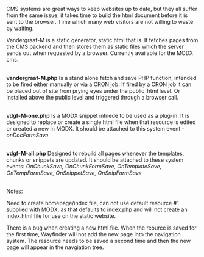 CMS systems are great ways to keep websites up to date, but they all suffer from the same issue, it takes time to build the html document before it is sent to the browser.  Time which many web visitors are not willing to waste by waiting.

Vandergraaf-M is a static generator, static html that is.  It fetches pages from the CMS backend and then stores them as static files which the server sends out when requested by a browser.  Currently available for the MODX cms.
&nbsp;<br>
&nbsp;<br>

**vandergraaf-M.php**
Is a stand alone fetch and save PHP function, intended to be fired either manually or via a CRON job.  If fired by a CRON job it can be placed out of site from prying eyes under the public_html level.  Or installed above the public level and triggered through a browser call.
&nbsp;<br>
&nbsp;<br>

**vdgf-M-one.php**
Is a MODX snippet intnede to be used as a plug-in.  It is designed to replace or create a single html file when that resource is edited or created a new in MODX.  It should be attached to this system event - *onDocFormSave*.
&nbsp;<br>
&nbsp;<br>

**vdgf-M-all.php**
Designed to rebuild all pages whenever the templates, chunks or snippets are updated.  It should be attached to these system events: *OnChunkSave, OnChunkFormSave, OnTemplateSave, OnTempFormSave, OnSnippetSave, OnSnipFormSave*
&nbsp;<br>
&nbsp;<br>

Notes:

Need to create homepage/index file, can not use default resource #1 supplied with MODX, as that defaults to index.php and will not create an index.html file for use on the static website.

There is a bug when creating a new html file. When the reource is saved for the first time, Wayfinder will not add the new page into the navigation system.  The resource needs to be saved a second time and then the new page will appear in the navgiation tree.

